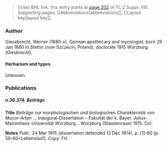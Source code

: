 > [!cite] BHL link: this entry starts at [page 202](https://www.biodiversitylibrary.org/item/103832#page/214/mode/1up) of TL-2 Suppl. VIII.
> Supporting pages: [[Abbreviations|abbreviations]], [[Layout key|layout key]].

### Author

Giesebrecht, Werner (1880-x), German apothecary and mycologist, born 29 Jan 1880 in Stettin (now Szczecin, Poland), doctorate 1915 Würzburg. (*Giesbrecht*).

#### Herbarium and types

Unknown.

### Publications

##### n.36.374. Beiträge

**Title**
*Beiträge* zur morphologischen und biologischen *Charakteristik* von *Mucor-Arten* ... Inaugural-Dissertation – Fakultät der k. Bayer. Julius-Maximilians-Universität Würzburg... Würzburg (Staudenraus) 1915. Oct.

**Notes**
*Publ*.: 24 Mar 1915 (dissertation defended 12 Dec 1914), p. \[1\]-60 \[p. 59-60=Lebenslauf\].
*Copy*: FH.

